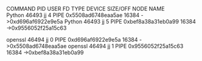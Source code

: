 COMMAND   PID USER   FD   TYPE             DEVICE   SIZE/OFF                NODE NAME  
Python  46493   jj    4   PIPE 0x5508ad6748eaa5ae      16384                     ->0xd696af6922e9e5a
Python  46493   jj    5   PIPE 0xbef8a38a31eb0a99      16384                     ->0x9556052f25a15c63

openssl 46494   jj    0   PIPE  0xd696af6922e9e5a      16384                     ->0x5508ad6748eaa5ae
openssl 46494   jj    1   PIPE 0x9556052f25a15c63      16384                     ->0xbef8a38a31eb0a99 
